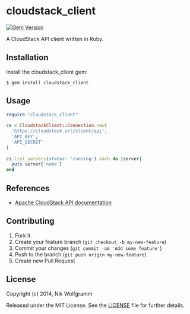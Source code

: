 # cloudstack_client

[![Gem Version](https://badge.fury.io/rb/cloudstack_client.png)](http://badge.fury.io/rb/cloudstack_client)

A CloudStack API client written in Ruby.

## Installation

Install the cloudstack_client gem:

    $ gem install cloudstack_client
    
## Usage

```ruby
require "cloudstack_client"
    
cs = CloudstackClient::Connection.new(
  'https://cloudstack.url/client/api',
  'API_KEY',
  'API_SECRET'
)
     
cs.list_servers(status: 'running').each do |server|
  puts server['name']
end
```    

## References
-  [Apache CloudStack API documentation](http://cloudstack.apache.org/docs/api/)

## Contributing

1. Fork it
2. Create your feature branch (`git checkout -b my-new-feature`)
3. Commit your changes (`git commit -am 'Add some feature'`)
4. Push to the branch (`git push origin my-new-feature`)
5. Create new Pull Request

## License

Copyright (c) 2014, Nik Wolfgramm

Released under the MIT License. See the [LICENSE](https://raw.github.com/niwo/cloudstack_client/master/LICENSE.txt) file for further details.
